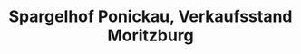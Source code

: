 ---
title: "Spargelhof Ponickau, Verkaufsstand Moritzburg"
url: /moritzburg/spargelhof-ponickau-verkaufsstand-moritzburg/
shop: Gemüse & Obst
---